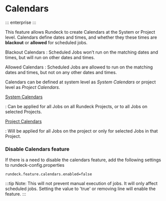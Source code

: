 # Calendars
::: enterprise
:::

This feature allows Rundeck to create Calendars at the System or Project level.  Calendars define dates and times, and whether they these times are **blackout** or **allowed** for scheduled jobs.

Blackout Calendars
:   Scheduled Jobs won’t run on the matching dates and times, but will run on other dates and times.

Allowed Calendars
:   Scheduled Jobs are allowed to run on the matching dates and times, but not on any other dates and times.

Calendars can be defined at system level as *System Calendars* or project level as *Project Calendars*.

[System Calendars](/manual/calendars/system-calendars.md)

:   Can be applied for all Jobs on all Rundeck Projects, or to all Jobs on selected Projects.

[Project Calendars](/manual/calendars/project-calendars.md)

:   Will be applied for all Jobs on the project or only for selected Jobs in that Project.

### Disable Calendars feature

If there is a need to disable the calendars feature, add the following settings to rundeck-config.properties

```properties
rundeck.feature.calendars.enabled=false
```
:::tip
Note: This will not prevent manual execution of jobs. It will only affect scheduled jobs.
Setting the value to 'true' or removing line will enable the feature.
:::
